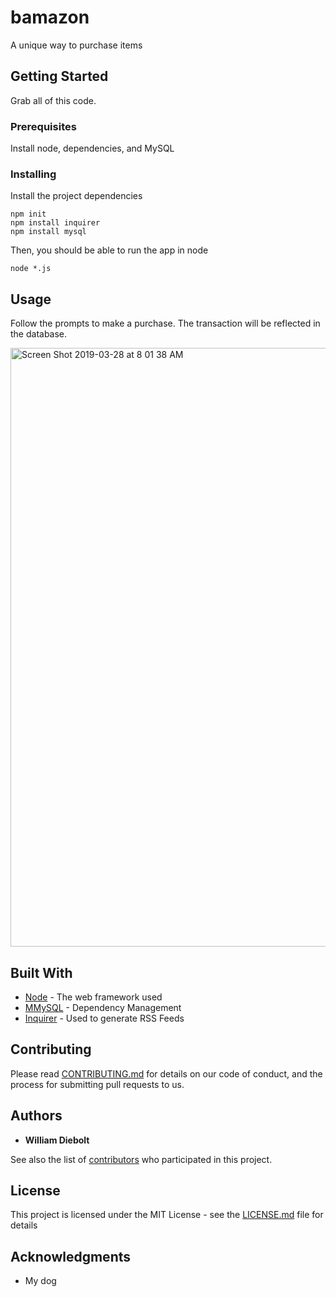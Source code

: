# bamazon

A unique way to purchase items

## Getting Started

Grab all of this code.

### Prerequisites

Install node, dependencies, and MySQL

### Installing

Install the project dependencies

```
npm init
npm install inquirer
npm install mysql
```

Then, you should be able to run the app in node

```
node *.js
```

## Usage

Follow the prompts to make a purchase. The transaction will be reflected in the database. 

<img width="958" alt="Screen Shot 2019-03-28 at 8 01 38 AM" src="https://user-images.githubusercontent.com/35080523/55168520-36bac280-5130-11e9-92ad-280e20c4b5d3.png">

## Built With

* [Node](https://nodejs.org/en/docs/) - The web framework used
* [MMySQL](https://www.mysql.com/) - Dependency Management
* [Inquirer](https://www.npmjs.com/package/inquirer) - Used to generate RSS Feeds

## Contributing

Please read [CONTRIBUTING.md](https://gist.github.com/PurpleBooth/b24679402957c63ec426) for details on our code of conduct, and the process for submitting pull requests to us.

## Authors

* **William Diebolt** 

See also the list of [contributors](https://github.com/alyssaphacker/bamazon/contributors) who participated in this project.

## License

This project is licensed under the MIT License - see the [LICENSE.md](LICENSE.md) file for details

## Acknowledgments

* My dog
